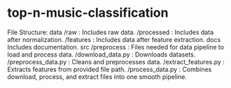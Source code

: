 # top-n-music-classification

File Structure: 
data
    /raw       : Includes raw data. 
    /processed : Includes data after normalization. 
    /features  : Includes data after feature extraction.
docs
    Includes documentation. 
src
    /preprocess : Files needed for data pipeline to load and process data.
        /download_data.py    : Downloads datasets. 
        /preprocess_data.py  : Cleans and preprocesses data. 
        /extract_features.py : Extracts features from provided file path. 
        /process_data.py     : Combines download, process, and extract files into one smooth pipeline. 

